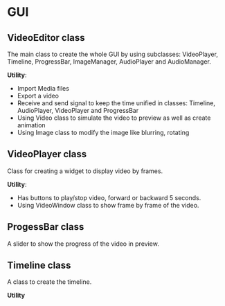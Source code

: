 # GUI

## VideoEditor class

The main class to create the whole GUI by using subclasses: VideoPlayer, Timeline, ProgressBar, ImageManager, AudioPlayer and AudioManager.

__Utility__:
- Import Media files
- Export a video
- Receive and send signal to keep the time unified in classes: Timeline, AudioPlayer, VideoPlayer and ProgressBar
- Using Video class to simulate the video to preview as well as create animation
- Using Image class to modify the image like blurring, rotating

## VideoPlayer class

Class for creating a widget to display video by frames.

__Utility__:
- Has buttons to play/stop video, forward or backward 5 seconds.
- Using VideoWindow class to show frame by frame of the video.

## ProgessBar class

A slider to show the progress of the video in preview.

## Timeline class

A class to create the timeline.

__Utility__